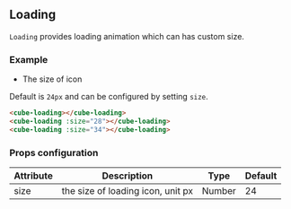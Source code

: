 ## Loading

`Loading` provides loading animation which can has custom size.

### Example

- The size of icon

Default is `24px` and can be configured by setting `size`.

```html
<cube-loading></cube-loading>
<cube-loading :size="28"></cube-loading>
<cube-loading :size="34"></cube-loading>
```

### Props configuration

| Attribute | Description | Type | Default |
| - | - | - | - |
| size | the size of loading icon, unit px | Number | 24 |
